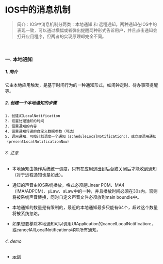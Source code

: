 # IOS中的消息机制

> 简介：IOS中消息机制分两类：本地通知 和 远程通知，两种通知在IOS中的表现一致，可以通过横幅或者弹出提醒两种形式告诉用户，并且点击通知会打开应用程序，但两者的实现原理却完全不同。

<br>

### 一. 本地通知

##### 1. 简介

它由本地应用触发，是基于时间行为的一种通知形式，如闹钟定时、待办事项提醒等。

##### 2. 创建一个本地通知的步骤

	1. 创建UILocalNotification
	2. 设置处理通知的时间
	3. 设置通知的内容
	4. 设置通知传递的自定义数据参数（可选）
	5. 调用通知，可按计划调度一个通知（scheduleLocalNotification:），或立即调用通知（presentLocalNotificationNow）
	
###### 3. 注意

* 本地通知由操作系统统一调度，只有在应用退出到后台或关闭后才能收到通知（对于远程通知也是如此）。

* 通知的声音由IOS系统播放，格式必须是Linear PCM、MA4（IMA/ADPCM）、µLaw、aLaw中的一种，并且播放时间必须在30s内，否则将被系统声音替换，同时自定义声音文件必须放到main boundle中。

* 本地通知的数量是有限制的，最近的本地通知最多只能有64个，超过这个数量将被系统忽略。

* 如果想要移除本地通知可以调用UIApplication的cancelLocalNotification:，或cancelAllLocalNotifications移除所有通知。

###### 4. demo

* [示例](../framework/UIKit/UILocalNotification/UILocalNotificationDemo)